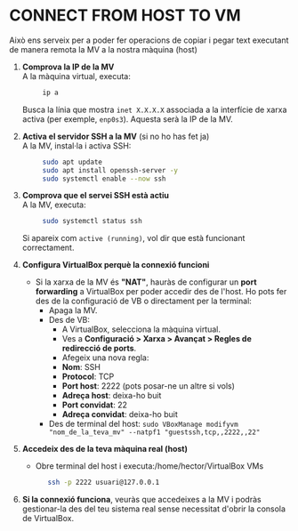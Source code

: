 # CONNECT FROM HOST TO VM
Això ens serveix per a poder fer operacions de copiar i pegar text executant de manera remota la MV a la nostra màquina (host)

1. **Comprova la IP de la MV**  
   A la màquina virtual, executa:
   ```bash
        ip a
   ```
   Busca la línia que mostra `inet X.X.X.X` associada a la interfície de xarxa activa (per exemple, `enp0s3`). Aquesta serà la IP de la MV.

2. **Activa el servidor SSH a la MV** (si no ho has fet ja)  
   A la MV, instal·la i activa SSH:
   ```bash
        sudo apt update
        sudo apt install openssh-server -y
        sudo systemctl enable --now ssh
   ```

3. **Comprova que el servei SSH està actiu**  
   A la MV, executa:
   ```bash
        sudo systemctl status ssh
   ```
   Si apareix com `active (running)`, vol dir que està funcionant correctament.

4. **Configura VirtualBox perquè la connexió funcioni**
   - Si la xarxa de la MV és **"NAT"**, hauràs de configurar un **port forwarding** a VirtualBox per poder accedir des de l'host. Ho pots fer des de la configuració de VB o directament per la terminal:
        - Apaga la MV.
        - Des de VB: 
            - A VirtualBox, selecciona la màquina virtual.
            - Ves a **Configuració > Xarxa > Avançat > Regles de redirecció de ports**.
            - Afegeix una nova regla:
            - **Nom**: SSH
            - **Protocol**: TCP
            - **Port host**: 2222 (pots posar-ne un altre si vols)
            - **Adreça host**: deixa-ho buit
            - **Port convidat**: 22
            - **Adreça convidat**: deixa-ho buit
        - Des de terminal del host:
            `sudo VBoxManage modifyvm "nom_de_la_teva_mv" --natpf1 "guestssh,tcp,,2222,,22"`


5. **Accedeix des de la teva màquina real (host)**
   - Obre terminal del host i executa:/home/hector/VirtualBox VMs
     ```bash
        ssh -p 2222 usuari@127.0.0.1
     ```

6. **Si la connexió funciona**, veuràs que accedeixes a la MV i podràs gestionar-la des del teu sistema real sense necessitat d'obrir la consola de VirtualBox.
